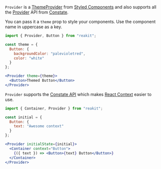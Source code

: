 `Provider` is a [ThemeProvider](https://www.styled-components.com/docs/advanced#theming) from [Styled Components](https://www.styled-components.com/) and also supports all the [Provider](https://github.com/diegohaz/constate#provider) API from [Constate](https://github.com/diegohaz/constate).

You can pass it a `theme` prop to style your components.
Use the component name in uppercase as a key.

```jsx
import { Provider, Button } from "reakit";

const theme = {
  Button: {
    backgroundColor: "palevioletred",
    color: "white"
  }
};

<Provider theme={theme}>
  <Button>Themed Button</Button>
</Provider>
```

`Provider` supports the [Constate API](https://github.com/diegohaz/constate#provider) which makes [React Context](https://reactjs.org/docs/context.html) easier to use.

```jsx
import { Container, Provider } from "reakit";

const initial = {
  Button: {
    text: "Awesome context"
  }
};

<Provider initialState={initial}>
  <Container context="Button">
    {({ text }) => <Button>{text} Button</Button>}
  </Container>
</Provider>
```
